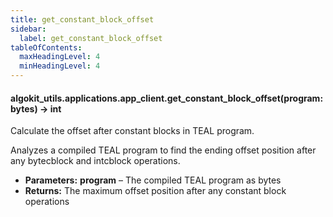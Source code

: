 ```yaml
---
title: get_constant_block_offset
sidebar:
  label: get_constant_block_offset
tableOfContents:
  maxHeadingLevel: 4
  minHeadingLevel: 4
---
```


#### algokit_utils.applications.app_client.get_constant_block_offset(program: bytes) → int

Calculate the offset after constant blocks in TEAL program.

Analyzes a compiled TEAL program to find the ending offset position after any bytecblock and intcblock operations.

- **Parameters:**
  **program** – The compiled TEAL program as bytes
- **Returns:**
  The maximum offset position after any constant block operations
